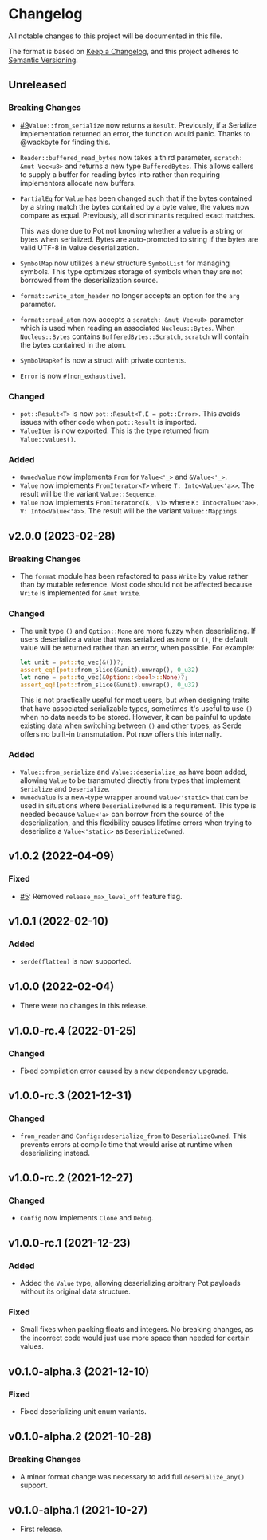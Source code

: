 # Changelog

All notable changes to this project will be documented in this file.

The format is based on [Keep a Changelog](https://keepachangelog.com/en/1.0.0/),
and this project adheres to [Semantic Versioning](https://semver.org/spec/v2.0.0.html).

## Unreleased

### Breaking Changes

- [#9][9]`Value::from_serialize` now returns a `Result`. Previously, if a Serialize
  implementation returned an error, the function would panic. Thanks to
  @wackbyte for finding this.
- `Reader::buffered_read_bytes` now takes a third parameter, `scratch: &mut
  Vec<u8>` and returns a new type `BufferedBytes`. This allows callers to supply
  a buffer for reading bytes into rather than requiring implementors allocate
  new buffers.
- `PartialEq` for `Value` has been changed such that if the bytes contained by a
  string match the bytes contained by a byte value, the values now compare as
  equal. Previously, all discriminants required exact matches.

  This was done due to Pot not knowing whether a value is a string or bytes when
  serialized. Bytes are auto-promoted to string if the bytes are valid UTF-8 in
  Value deserialization.
- `SymbolMap` now utilizes a new structure `SymbolList` for managing symbols.
  This type optimizes storage of symbols when they are not borrowed from the
  deserialization source.
- `format::write_atom_header` no longer accepts an option for the `arg`
  parameter.
- `format::read_atom` now accepts a `scratch: &mut Vec<u8>` parameter which is
  used when reading an associated `Nucleus::Bytes`. When `Nucleus::Bytes`
  contains `BufferedBytes::Scratch`, `scratch` will contain the bytes contained
  in the atom.
- `SymbolMapRef` is now a struct with private contents.
- `Error` is now `#[non_exhaustive]`.

### Changed

- `pot::Result<T>` is now `pot::Result<T,E = pot::Error>`. This avoids issues
  with other code when `pot::Result` is imported.
- `ValueIter` is now exported. This is the type returned from `Value::values()`.

### Added

- `OwnedValue` now implements `From` for `Value<'_>` and `&Value<'_>`.
- `Value` now implements `FromIterator<T>` where `T: Into<Value<'a>>`. The
  result will be the variant `Value::Sequence`.
- `Value` now implements `FromIterator<(K, V)>` where `K: Into<Value<'a>>, V:
  Into<Value<'a>>`. The result will be the variant `Value::Mappings`.

[9]: https://github.com/khonsulabs/pot/issues/9

## v2.0.0 (2023-02-28)

### Breaking Changes

- The `format` module has been refactored to pass `Write` by value rather than
  by mutable reference. Most code should not be affected because `Write` is
  implemented for `&mut Write`.

### Changed

- The unit type `()` and `Option::None` are more fuzzy when deserializing. If
  users deserialize a value that was serialized as `None` or `()`, the default
  value will be returned rather than an error, when possible. For example:

  ```rust
  let unit = pot::to_vec(&())?;
  assert_eq!(pot::from_slice(&unit).unwrap(), 0_u32)
  let none = pot::to_vec(&Option::<bool>::None)?;
  assert_eq!(pot::from_slice(&unit).unwrap(), 0_u32)
  ```

  This is not practically useful for most users, but when designing traits that
  have associated serializable types, sometimes it's useful to use `()` when no
  data needs to be stored. However, it can be painful to update existing data
  when switching between `()` and other types, as Serde offers no built-in
  transmutation. Pot now offers this internally.

### Added

- `Value::from_serialize` and `Value::deserialize_as` have been added, allowing
  `Value` to be transmuted directly from types that implement `Serialize` and
  `Deserialize`.
- `OwnedValue` is a new-type wrapper around `Value<'static>` that can be used in
  situations where `DeserializeOwned` is a requirement. This type is needed
  because `Value<'a>` can borrow from the source of the deserialization, and
  this flexibility causes lifetime errors when trying to deserialize a
  `Value<'static>` as `DeserializeOwned`.

## v1.0.2 (2022-04-09)

### Fixed

- [#5][5]: Removed `release_max_level_off` feature flag.

[5]: https://github.com/khonsulabs/pot/issues/5

## v1.0.1 (2022-02-10)

### Added

- `serde(flatten)` is now supported.

## v1.0.0 (2022-02-04)

- There were no changes in this release.

## v1.0.0-rc.4 (2022-01-25)

### Changed

- Fixed compilation error caused by a new dependency upgrade.

## v1.0.0-rc.3 (2021-12-31)

### Changed

- `from_reader` and `Config::deserialize_from` to `DeserializeOwned`. This
  prevents errors at compile time that would arise at runtime when deserializing
  instead.

## v1.0.0-rc.2 (2021-12-27)

### Changed

- `Config` now implements `Clone` and `Debug`.

## v1.0.0-rc.1 (2021-12-23)

### Added

- Added the `Value` type, allowing deserializing arbitrary Pot payloads without its
  original data structure.

### Fixed

- Small fixes when packing floats and integers. No breaking changes, as the
  incorrect code would just use more space than needed for certain values.

## v0.1.0-alpha.3 (2021-12-10)

### Fixed

- Fixed deserializing unit enum variants.

## v0.1.0-alpha.2 (2021-10-28)

### Breaking Changes

- A minor format change was necessary to add full `deserialize_any()` support.

## v0.1.0-alpha.1 (2021-10-27)

- First release.
